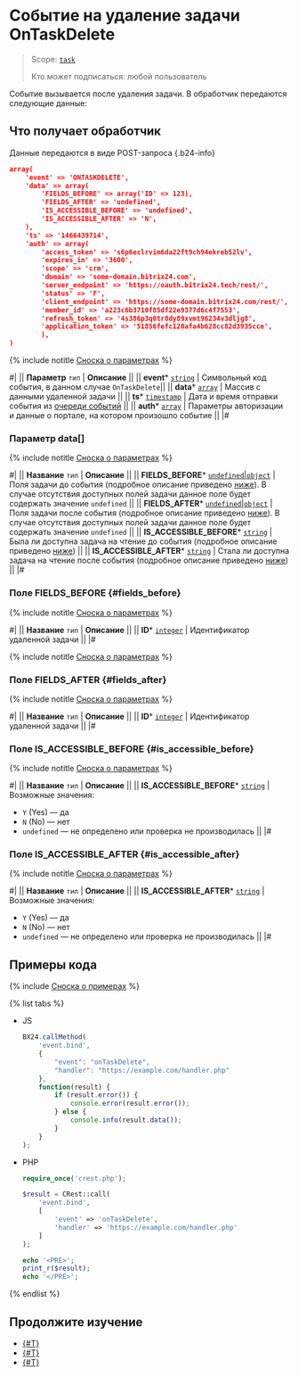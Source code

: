 # Событие на удаление задачи OnTaskDelete

> Scope: [`task`](../../scopes/permissions.md)
>
> Кто может подписаться: любой пользователь

Событие вызывается после удаления задачи. В обработчик передаются следующие данные:

## Что получает обработчик

Данные передаются в виде POST-запроса {.b24-info}

```json
array(
    'event' => 'ONTASKDELETE',
    'data' => array(
        'FIELDS_BEFORE' => array('ID' => 123),
        'FIELDS_AFTER' => 'undefined',
        'IS_ACCESSIBLE_BEFORE' => 'undefined',
        'IS_ACCESSIBLE_AFTER' => 'N',
    ),
    'ts' => '1466439714',
    'auth' => array(
        'access_token' => 's6p6eclrvim6da22ft9ch94ekreb52lv',
        'expires_in' => '3600',
        'scope' => 'crm',
        'domain' => 'some-domain.bitrix24.com',
        'server_endpoint' => 'https://oauth.bitrix24.tech/rest/',
        'status' => 'F',
        'client_endpoint' => 'https://some-domain.bitrix24.com/rest/',
        'member_id' => 'a223c6b3710f85df22e9377d6c4f7553',
        'refresh_token' => '4s386p3q0tr8dy89xvmt96234v3dljg8',
        'application_token' => '51856fefc120afa4b628cc82d3935cce',
        ),
)
```

{% include notitle [Сноска о параметрах](../../../_includes/required.md) %}

#|
|| **Параметр**
`тип` | **Описание** ||
|| **event***
[`string`](../../data-types.md) | Символьный код события, в данном случае `OnTaskDelete`||
|| **data***
[`array`](../../data-types.md) | Массив с данными удаленной задачи ||
|| **ts***
[`timestamp`](../../data-types.md) | Дата и время отправки события из [очереди событий](../../events/index.md) ||
|| **auth***
[`array`](../../data-types.md) | Параметры авторизации и данные о портале, на котором произошло событие ||
|#

### Параметр data[]

{% include notitle [Сноска о параметрах](../../../_includes/required.md) %}

#|
|| **Название**
`тип` | **Описание** ||
|| **FIELDS_BEFORE***
[`undefined`\|`object`](../../data-types.md) | Поля задачи до события (подробное описание приведено [ниже](#fields_before)). В случае отсутствия доступных полей задачи данное поле будет содержать значение `undefined` ||
|| **FIELDS_AFTER***
[`undefined`\|`object`](../../data-types.md) | Поля задачи после события (подробное описание приведено [ниже](#fields_after)). В случае отсутствия доступных полей задачи данное поле будет содержать значение `undefined` ||
|| **IS_ACCESSIBLE_BEFORE***
[`string`](../../data-types.md) | Была ли доступна задача на чтение до события (подробное описание приведено [ниже](#is_accessible_before)) ||
|| **IS_ACCESSIBLE_AFTER***
[`string`](../../data-types.md) | Стала ли доступна задача на чтение после события (подробное описание приведено [ниже](#is_accessible_after)) ||
|#

### Поле FIELDS_BEFORE {#fields_before}

{% include notitle [Сноска о параметрах](../../../_includes/required.md) %}

#|
|| **Название**
`тип` | **Описание** ||
|| **ID***
[`integer`](../../data-types.md) | Идентификатор удаленной задачи ||
|#

{% include notitle [Сноска о параметрах](../../../_includes/required.md) %}

### Поле FIELDS_AFTER {#fields_after}

{% include notitle [Сноска о параметрах](../../../_includes/required.md) %}

#|
|| **Название**
`тип` | **Описание** ||
|| **ID***
[`integer`](../../data-types.md) | Идентификатор удаленной задачи ||
|#

### Поле IS_ACCESSIBLE_BEFORE {#is_accessible_before}

{% include notitle [Сноска о параметрах](../../../_includes/required.md) %}

#|
|| **Название**
`тип` | **Описание** ||
|| **IS_ACCESSIBLE_BEFORE***
[`string`](../../data-types.md) | Возможные значения:
- `Y` (Yes) — да
- `N` (No) — нет
- `undefined` — не определено или проверка не производилась ||
  |#

### Поле IS_ACCESSIBLE_AFTER {#is_accessible_after}

{% include notitle [Сноска о параметрах](../../../_includes/required.md) %}

#|
|| **Название**
`тип` | **Описание** ||
|| **IS_ACCESSIBLE_AFTER***
[`string`](../../data-types.md) | Возможные значения:
- `Y` (Yes) — да
- `N` (No) — нет
- `undefined` — не определено или проверка не производилась ||
  |#


## Примеры кода

{% include [Сноска о примерах](../../../_includes/examples.md) %}

{% list tabs %}

- JS

    ```js
    BX24.callMethod(
        'event.bind',
        {
            "event": "onTaskDelete",
            "handler": "https://example.com/handler.php"
        },
        function(result) {
            if (result.error()) {
                console.error(result.error());
            } else {
                console.info(result.data());
            }
        }
    );
    ```

- PHP

    ```php
    require_once('crest.php');

    $result = CRest::call(
        'event.bind',
        [
            'event' => 'onTaskDelete',
            'handler' => 'https://example.com/handler.php'
        ]
    );

    echo '<PRE>';
    print_r($result);
    echo '</PRE>';
    ```

{% endlist %}

## Продолжите изучение

- [{#T}](./index.md)
- [{#T}](./on-task-update.md)
- [{#T}](./on-task-add.md)
